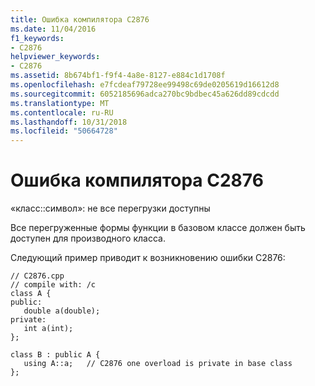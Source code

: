 ```yaml
---
title: Ошибка компилятора C2876
ms.date: 11/04/2016
f1_keywords:
- C2876
helpviewer_keywords:
- C2876
ms.assetid: 8b674bf1-f9f4-4a8e-8127-e884c1d1708f
ms.openlocfilehash: e7fcdeaf79728ee99498c69de0205619d16612d8
ms.sourcegitcommit: 6052185696adca270bc9bdbec45a626dd89cdcdd
ms.translationtype: MT
ms.contentlocale: ru-RU
ms.lasthandoff: 10/31/2018
ms.locfileid: "50664728"
---
```

# <a name="compiler-error-c2876"></a>Ошибка компилятора C2876

«класс::символ»: не все перегрузки доступны

Все перегруженные формы функции в базовом классе должен быть доступен для производного класса.

Следующий пример приводит к возникновению ошибки C2876:

```
// C2876.cpp
// compile with: /c
class A {
public:
   double a(double);
private:
   int a(int);
};

class B : public A {
   using A::a;   // C2876 one overload is private in base class
};
```